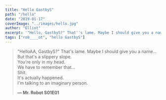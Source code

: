 ```yaml
---
title: "Hello GastbyS"
path: "/hello"
date: "2019-01-17"
coverImage: "../images/hello.jpg"
author: "Elliot"
excerpt: '"Hello, GastbyS?" That''s lame. Maybe I should give you a name...'
tags: ["rob____ot", "hello GastbyS"]
---
```


> "HelloAA, GastbyS?" That's lame. Maybe I should give you a name...\
> But that's a slippery slope.\
> You're only in my head.\
> We have to remember that...\
> Shit.\
> It's actually happened.\
> I'm talking to an imaginary person.
>
> **— Mr. Robot S01E01**
